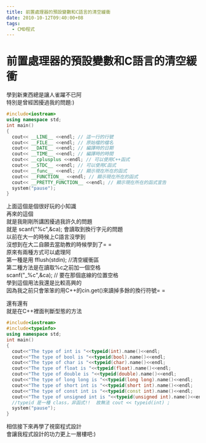 ```yaml
---
title: 前置處理器的預設變數和C語言的清空緩衝
date: 2010-10-12T09:40:00+08
tags:
  - CMD程式
---
```

# 前置處理器的預設變數和C語言的清空緩衝

學到新東西總是讓人雀躍不已阿  
特別是曾經困擾過我的問題:)

```cpp
#include<iostream>
using namespace std;
int main()
{
  cout<< __LINE__ <<endl; // 這一行的行號 
  cout<< __FILE__ <<endl; // 原始檔的檔名 
  cout<< __DATE__ <<endl; // 編譯時的日期 
  cout<< __TIME__ <<endl; // 編譯時的時間 
  cout<< __cplusplus <<endl; // 可以使用C++函式 
  cout<< __STDC__ <<endl; // 可以使用C函式 
  cout<< __func__ <<endl; // 顯示現在所在的函式 
  cout<< __FUNCTION__ <<endl; // 顯示現在所在的函式 
  cout<< __PRETTY_FUNCTION__ <<endl; // 顯示現在所在的函式宣告 
  system("pause");
}
```

上面這個是個很好玩的小知識  
再來的這個  
就是我剛剛所講困擾過我許久的問題  
就是 scanf("%c",&ca); 會讀取到換行字元的問題  
以前在大一的時候上C語言沒學到  
沒想到在大二自願去當助教的時候學到了= =  
原來有兩種方式可以處理阿  
第一種是用 fflush(stdin); //清空緩衝區  
第二種方法是在讀取%c之前加一個空格  
scanf("\_%c",&ca); // 要在那個底線的位置空格  
學到這個用法我還是比較高興的  
因為我之前只會笨笨的用C++的cin.get()來讀掉多餘的換行符號= =  
  
還有還有  
就是在C++裡面判斷型態的方法  

```cpp
#include<iostream>
#include<typeinfo>
using namespace std;
int main()
{
  cout<<"The type of int is "<<typeid(int).name()<<endl;
  cout<<"The type of bool is "<<typeid(bool).name()<<endl;
  cout<<"The type of char is "<<typeid(char).name()<<endl;
  cout<<"The type of float is "<<typeid(float).name()<<endl;
  cout<<"The type of double is "<<typeid(double).name()<<endl;
  cout<<"The type of long long is "<<typeid(long long).name()<<endl;
  cout<<"The type of short int is "<<typeid(short int).name()<<endl;
  cout<<"The type of const int is "<<typeid(const int).name()<<endl;
  cout<<"The type of unsigned int is "<<typeid(unsigned int).name()<<endl;
  //typeid 是一種 class，非函式!!  故無法 cout << typeid(int) ;
  system("pause");
}
```

  
  
相信接下來再學了視窗程式設計  
會讓我程式設計的功力更上一層樓吧:)